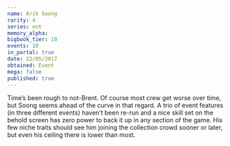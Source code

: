 ```yaml
---
name: Arik Soong
rarity: 4
series: ent
memory_alpha:
bigbook_tier: 10
events: 10
in_portal: true
date: 22/05/2017
obtained: Event
mega: false
published: true
---
```


Time’s been rough to not-Brent. Of course most crew get worse over time, but Soong seems ahead of the curve in that regard. A trio of event features (in three different events) haven’t been re-run and a nice skill set on the behold screen has zero power to back it up in any section of the game. His few niche traits should see him joining the collection crowd sooner or later, but even his ceiling there is lower than most.
